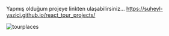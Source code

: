 
Yapmış olduğum projeye linkten ulaşabilirsiniz... https://suheyl-yazici.github.io/react_tour_projects/


![tourplaces](https://user-images.githubusercontent.com/93797206/193421851-ede3b4d2-1fab-49a5-8e1e-d299a9f32814.gif)
